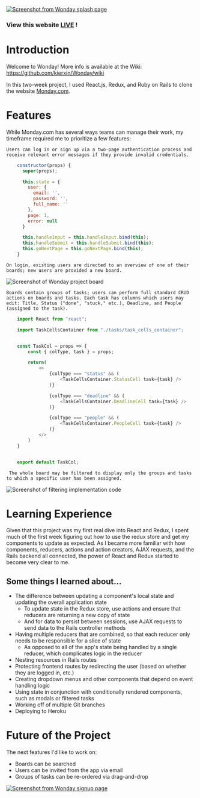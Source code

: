 [![Screenshot from Wonday splash page](https://cdn.discordapp.com/attachments/865227670039560212/890754331555561482/wonday-sc-banner.png)](https://wonday-clone-of-monday.herokuapp.com/#/)

### View this website [LIVE](https://wonday-clone-of-monday.herokuapp.com/#/) !

# Introduction

Welcome to Wonday! More info is available at the Wiki: https://github.com/kierxin/Wonday/wiki

In this two-week project, I used React.js, Redux, and Ruby on Rails to clone the website [Monday.com](https://monday.com/). 


# Features

While Monday.com has several ways teams can manage their work, my timeframe required me to prioritize a few features:


```Users can log in or sign up via a two-page authentication process and receive relevant error messages if they provide invalid credentials.```
```javascript
    constructor(props) {
      super(props);

      this.state = {
        user: {
          email: '',
          password: '',
          full_name: ''
        },
        page: 1,
        error: null
      }

      this.handleInput = this.handleInput.bind(this);
      this.handleSubmit = this.handleSubmit.bind(this);
      this.goNextPage = this.goNextPage.bind(this);
    }
  ```


```On login, existing users are directed to an overview of one of their boards; new users are provided a new board.```

![Screenshot of Wonday project board](https://media.discordapp.net/attachments/865227670039560212/888440008850145381/wonday-sc-1.png)


```Boards contain groups of tasks; users can perform full standard CRUD actions on boards and tasks. Each task has columns which users may edit: Title, Status ("done", "stuck," etc.), Deadline, and People (assigned to the task).```

```javascript
    import React from "react";

    import TaskCellsContainer from "./tasks/task_cells_container";


    const TaskCol = props => {
        const { colType, task } = props;

        return(
            <>
                {colType === "status" && (
                    <TaskCellsContainer.StatusCell task={task} />
                )}

                {colType === "deadline" && (
                    <TaskCellsContainer.DeadlineCell task={task} />
                )}

                {colType === "people" && (
                    <TaskCellsContainer.PeopleCell task={task} />
                )}
            </>
        )
    }


    export default TaskCol;
  ```


``` The whole board may be filtered to display only the groups and tasks to which a specific user has been assigned.```

![Screenshot of filtering implementation code](https://cdn.discordapp.com/attachments/865227670039560212/888444534323830855/wonday-sc-2.png)


# Learning Experience

Given that this project was my first real dive into React and Redux, I spent much of the first week figuring out how to use the redux store and get my components to update as expected. As I became more familiar with how components, reducers, actions and action creators, AJAX requests, and the Rails backend all connected, the power of React and Redux started to become very clear to me.


## Some things I learned about...

- The difference between updating a component's local state and updating the overall application state
    - To update state in the Redux store, use actions and ensure that reducers are returning a new copy of state
    - And for data to persist between sessions, use AJAX requests to send data to the Rails controller methods
- Having multiple reducers that are combined, so that each reducer only needs to be responsible for a slice of state
    - As opposed to all of the app's state being handled by a single reducer, which complicates logic in the reducer
- Nesting resources in Rails routes
- Protecting frontend routes by redirecting the user (based on whether they are logged in, etc.)
- Creating dropdown menus and other components that depend on event handling logic
- Using state in conjunction with conditionally rendered components, such as modals or filtered tasks
- Working off of multiple Git branches
- Deploying to Heroku


# Future of the Project

The next features I'd like to work on:

- Boards can be searched
- Users can be invited from the app via email
- Groups of tasks can be re-ordered via drag-and-drop

[![Screenshot from Wonday signup page](https://media.discordapp.net/attachments/865227670039560212/890755177869606922/wonday-sc-footer.png?width=1440&height=570)](https://wonday-clone-of-monday.herokuapp.com/#/)
